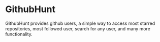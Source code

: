 # GithubHunt
GithubHunt provides github users, a simple way to access most starred repositories, most followed user, search for any user, and many more functionality.
